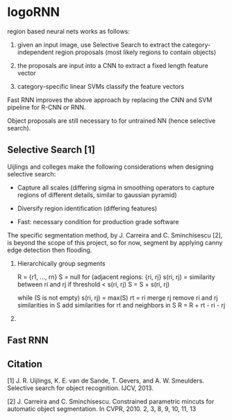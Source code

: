 # logoRNN

region based neural nets works as follows:

1. given an input image, use Selective Search to extract the category-independent region proposals (most likely regions to contain objects)

2. the proposals are input into a CNN to extract a fixed length feature vector

3. category-specific linear SVMs classify the feature vectors

Fast RNN improves the above approach by replacing the CNN and SVM pipeline for R-CNN or RNN.

Object proposals are still necessary to for untrained NN (hence selective search).

## Selective Search [1]

Uijlings and colleges make the following considerations when designing selective search:

- Capture all scales (differing sigma in smoothing operators to capture regions of different details, similar to gaussian pyramid)

- Diversify region identification (differing features)

- Fast: necessary condition for production grade software

The specific segmentation method, by J. Carreira and C. Sminchisescu [2], is beyond the scope of this project, 
so for now, segment by applying canny edge detection then flooding.

1. Hierarchically group segments


    R = {r1, ..., rn}
    S = null
    for (adjacent regions: {ri, rj}
        s(ri, rj) = similarity between ri and rj
        if threshold < s(ri, rj)
            S = S + s(ri, rj)
    
    while (S is not empty)
        s(ri, rj) = max(S)
        rt = ri merge rj
        remove ri and rj similarities in S
        add similarities for rt and neighbors in S
        R = R + rt - ri - rj

2. 

## Fast RNN


## Citation

[1] J. R. Uijlings, K. E. van de Sande, T. Gevers, and A. W.
Smeulders. Selective search for object recognition. IJCV, 2013.

[2] J. Carreira and C. Sminchisescu. Constrained parametric mincuts
for automatic object segmentation. In CVPR, 2010. 2, 3,
8, 9, 10, 11, 13